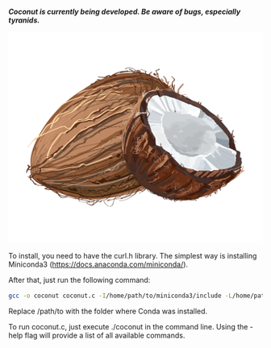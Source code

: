 ***Coconut is currently being developed.
Be aware of bugs, especially tyranids.***


![alt text](https://github.com/Juanmacdonagh17/coconut_repo/blob/main/logo/Natural-fresh-coconut-illustration-Premium-Vector-PNG.png)


To install, you need to have the curl.h library.
The simplest way is installing Miniconda3 (https://docs.anaconda.com/miniconda/).

After that, just run the following command:

```bash
gcc -o coconut coconut.c -I/home/path/to/miniconda3/include -L/home/path/to/miniconda3/lib -lcurl
```
Replace /path/to with the folder where Conda was installed.

To run coconut.c, just execute ./coconut in the command line.
Using the -help flag will provide a list of all available commands.

